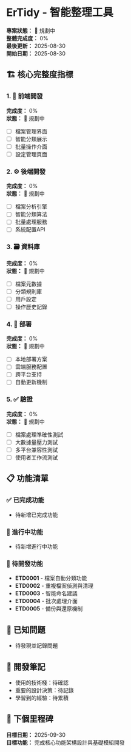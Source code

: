 # ErTidy - 智能整理工具

**專案狀態：** 🎯 規劃中  
**整體完成度：** 0%  
**最後更新：** 2025-08-30  
**開始日期：** 2025-08-30  

## 🏗️ 核心完整度指標

### 1. 🎨 前端開發
**完成度：** 0%  
**狀態：** 🎯 規劃中  
- [ ] 檔案管理界面
- [ ] 智能分類展示
- [ ] 批量操作介面
- [ ] 設定管理頁面

### 2. ⚙️ 後端開發  
**完成度：** 0%  
**狀態：** 🎯 規劃中  
- [ ] 檔案分析引擎
- [ ] 智能分類算法
- [ ] 批量處理服務
- [ ] 系統配置API

### 3. 🗃️ 資料庫
**完成度：** 0%  
**狀態：** 🎯 規劃中  
- [ ] 檔案元數據
- [ ] 分類規則庫
- [ ] 用戶設定
- [ ] 操作歷史記錄

### 4. 🚀 部署
**完成度：** 0%  
**狀態：** 🎯 規劃中  
- [ ] 本地部署方案
- [ ] 雲端服務配置
- [ ] 跨平台支持
- [ ] 自動更新機制

### 5. ✅ 驗證
**完成度：** 0%  
**狀態：** 🎯 規劃中  
- [ ] 檔案處理準確性測試
- [ ] 大數據量壓力測試
- [ ] 多平台兼容性測試
- [ ] 使用者工作流測試

## 📋 功能清單

### ✅ 已完成功能
- 待新增已完成功能

### 🚧 進行中功能  
- 待新增進行中功能

### 📝 待開發功能
- **ETD0001** - 檔案自動分類功能
- **ETD0002** - 重複檔案偵測與清理
- **ETD0003** - 智能命名建議
- **ETD0004** - 批次處理介面
- **ETD0005** - 備份與還原機制

## 🐛 已知問題
- 待發現並記錄問題

## 📝 開發筆記
- 使用的技術棧：待確認
- 重要的設計決策：待記錄
- 學習到的經驗：待累積

## 🎯 下個里程碑
**目標日期：** 2025-09-30  
**目標功能：** 完成核心功能架構設計與基礎模組開發
